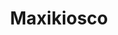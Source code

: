 ---
title: "Maxikiosco"
url: /ciudad-autonoma-de-buenos-aires/maxikiosco-avenida-doctor-honorio-pueyrredon/
shop: Kiosk
---